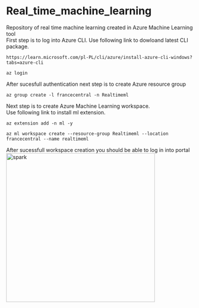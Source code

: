 # Real_time_machine_learning
Repository of real time machine learning created in Azure Machine Learning tool <br>
First step is to log into Azure CLI. Use following link to dowloand latest CLI package.
```
https://learn.microsoft.com/pl-PL/cli/azure/install-azure-cli-windows?tabs=azure-cli
```
```
az login
```
After sucesfull authentication next step is to create Azure resource group
```
az group create -l francecentral -n Realtimeml
```
Next step is to create Azure Machine Learning workspace.<br>
Use following link to install ml extension.
```
az extension add -n ml -y
```
```
az ml workspace create --resource-group Realtimeml --location francecentral --name realtimeml
```
After sucessfull workspace creation you should be able to log in into portal <br>
<img src="https://github.com/WojtekSza/Real_time_machine_learning/blob/main/Real_time_ml/1.jpg" alt="spark" width="400"/> 
